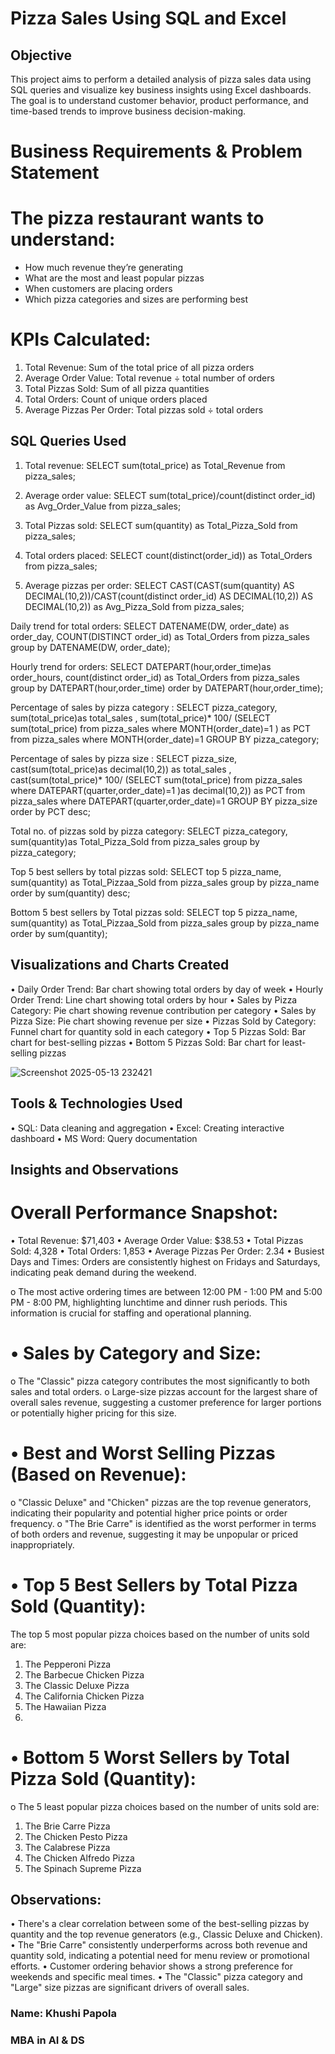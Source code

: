 #  Pizza Sales Using SQL and Excel

## Objective

This project aims to perform a detailed analysis of pizza sales data using SQL queries and visualize key business insights using Excel dashboards. 
The goal is to understand customer behavior, product performance, and time-based trends to improve business decision-making.

# Business Requirements & Problem Statement
# The pizza restaurant wants to understand:
- How much revenue they’re generating
- What are the most and least popular pizzas
- When customers are placing orders
- Which pizza categories and sizes are performing best


# KPIs  Calculated:
1. Total Revenue: Sum of the total price of all pizza orders
2. Average Order Value: Total revenue ÷ total number of orders
3. Total Pizzas Sold: Sum of all pizza quantities
4. Total Orders: Count of unique orders placed
5. Average Pizzas Per Order: Total pizzas sold ÷ total orders


## SQL Queries Used
1.	Total revenue:
SELECT sum(total_price) as Total_Revenue from pizza_sales;
 
2.	 Average order value:
SELECT sum(total_price)/count(distinct order_id) as Avg_Order_Value from pizza_sales;
 

3.	 Total Pizzas sold:
SELECT sum(quantity) as Total_Pizza_Sold from pizza_sales;
 

4.	 Total orders placed:
SELECT count(distinct(order_id)) as Total_Orders from pizza_sales;
 

5.	 Average pizzas per order:
SELECT CAST(CAST(sum(quantity) AS DECIMAL(10,2))/CAST(count(distinct order_id) AS DECIMAL(10,2)) AS DECIMAL(10,2))  as Avg_Pizza_Sold from pizza_sales;
 

Daily trend for total orders:
SELECT DATENAME(DW, order_date) as order_day, COUNT(DISTINCT order_id) as Total_Orders from pizza_sales 
group by DATENAME(DW, order_date);
 

Hourly trend for orders:
SELECT DATEPART(hour,order_time)as order_hours, count(distinct order_id) as Total_Orders from pizza_sales
group by DATEPART(hour,order_time)
order by DATEPART(hour,order_time);
 
Percentage of sales by pizza category :
SELECT pizza_category, sum(total_price)as total_sales , sum(total_price)* 100/ (SELECT sum(total_price) from pizza_sales where MONTH(order_date)=1 )
as PCT from pizza_sales 
where MONTH(order_date)=1
GROUP BY pizza_category;
 

Percentage of sales by pizza size :
SELECT pizza_size, cast(sum(total_price)as decimal(10,2)) as total_sales , cast(sum(total_price)* 100/ (SELECT sum(total_price) from pizza_sales where DATEPART(quarter,order_date)=1 )as decimal(10,2))
as PCT from pizza_sales 
where DATEPART(quarter,order_date)=1
GROUP BY pizza_size
order by PCT desc;
 

Total no. of pizzas sold by pizza category:
SELECT pizza_category, sum(quantity)as Total_Pizza_Sold
from pizza_sales
group by pizza_category;
 

Top 5 best sellers by total pizzas sold:
SELECT top 5 pizza_name, sum(quantity) as Total_Pizzaa_Sold
from pizza_sales
group by pizza_name
order by sum(quantity) desc;
 

Bottom 5 best sellers by Total pizzas sold:
SELECT top 5 pizza_name, sum(quantity) as Total_Pizzaa_Sold
from pizza_sales
group by pizza_name
order by sum(quantity);
 




## Visualizations and Charts Created
•	Daily Order Trend: Bar chart showing total orders by day of week
•	Hourly Order Trend: Line chart showing total orders by hour
•	Sales by Pizza Category: Pie chart showing revenue contribution per category
•	Sales by Pizza Size: Pie chart showing revenue per size
•	Pizzas Sold by Category: Funnel chart for quantity sold in each category
•	Top 5 Pizzas Sold: Bar chart for best-selling pizzas
•	Bottom 5 Pizzas Sold: Bar chart for least-selling pizzas


 ![Screenshot 2025-05-13 232421](https://github.com/user-attachments/assets/85e28557-afd9-4301-926f-a852a1849f97)


## Tools & Technologies Used
•	SQL: Data cleaning and aggregation
•	Excel: Creating interactive dashboard
•	MS Word: Query documentation


## Insights and Observations

# Overall Performance Snapshot: 
•	Total Revenue: $71,403
•	Average Order Value: $38.53
•	Total Pizzas Sold: 4,328
•	Total Orders: 1,853
•	Average Pizzas Per Order: 2.34
•	Busiest Days and Times: Orders are consistently highest on Fridays and Saturdays, indicating peak demand during the weekend.

 o	The most active ordering times are between 12:00 PM - 1:00 PM and 5:00 PM - 8:00 PM, highlighting lunchtime and dinner rush periods. This information is crucial for staffing and operational planning.

# •	Sales by Category and Size:
o	The "Classic" pizza category contributes the most significantly to both sales and total orders.
o	Large-size pizzas account for the largest share of overall sales revenue, suggesting a customer preference for larger portions or potentially higher pricing for this size.

# •	Best and Worst Selling Pizzas (Based on Revenue):
o	"Classic Deluxe" and "Chicken" pizzas are the top revenue generators, indicating their popularity and potential higher price points or order frequency.
o	"The Brie Carre" is identified as the worst performer in terms of both orders and revenue, suggesting it may be unpopular or priced inappropriately.

# •	Top 5 Best Sellers by Total Pizza Sold (Quantity):
The top 5 most popular pizza choices based on the number of units sold are: 
1.	The Pepperoni Pizza 
2.	The Barbecue Chicken Pizza 
3.	The Classic Deluxe Pizza 
4.	The California Chicken Pizza 
5.	The Hawaiian Pizza 
6.	
# •	Bottom 5 Worst Sellers by Total Pizza Sold (Quantity):
o	The 5 least popular pizza choices based on the number of units sold are: 
1.	The Brie Carre Pizza 
2.	The Chicken Pesto Pizza 
3.	The Calabrese Pizza 
4.	The Chicken Alfredo Pizza 
5.	The Spinach Supreme Pizza 


## Observations:
•	There's a clear correlation between some of the best-selling pizzas by quantity and the top revenue generators (e.g., Classic Deluxe and Chicken).
•	The "Brie Carre" consistently underperforms across both revenue and quantity sold, indicating a potential need for menu review or promotional efforts.
•	Customer ordering behavior shows a strong preference for weekends and specific meal times.
•	The "Classic" pizza category and "Large" size pizzas are significant drivers of overall sales.



### Name: Khushi Papola
### MBA in AI & DS 

